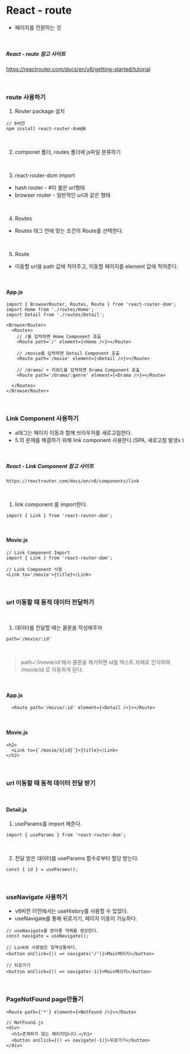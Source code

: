 # React - route

- 페이지를 전환하는 것

<br>

##### React - route 참고 사이트

https://reactrouter.com/docs/en/v6/getting-started/tutorial

<br>

### route 사용하기

1. Router package 설치

```
// 6버전
npm install react-router-dom@6
```

<br>

2. componet 폴더, routes 폴더에 js파일 분류하기

<br>

3. react-router-dom import

- hash router - #이 붙은 url형태
- browser router - 일반적인 url과 같은 형태

<br>

4. Routes

- Routes 태그 안에 맞는 조건의 Route를 선택한다.

<br>

5. Route

- 이동할 url을 path 값에 적어주고, 이동할 페이지를 element 값에 적어준다.

<br>

#### App.js

```
import { BrowserRouter, Routes, Route } from 'react-router-dom';
import Home from './routes/Home';
import Detail from './routes/Detail';

<BrowserRouter>
  <Routes>
    // /를 입력하면 Home Component 호출
    <Route path='/' element={<Home />}></Route>

    // /movie를 입력하면 Detail Component 호출
    <Route path='/movie' element={<Detail />}></Route>

    // /drama/ + 키워드를 입력하면 Drama Component 호출
    <Route path='/drama/:genre' element={<Drama />}></Route>

  </Routes>
</BrowserRouter>
```

<br>

### Link Component 사용하기

- a태그는 페이지 이동과 함께 브라우저를 새로고침한다.
- 5.의 문제를 해결하기 위해 link component 사용한다.(SPA, 새로고침 발생x )

<br>

##### React - Link Component 참고 사이트

```
https://reactrouter.com/docs/en/v6/components/link
```

<br>

1. link component 를 import한다.

```
import { Link } from 'react-router-dom';
```

<br>

#### Movie.js

```
// Link Component Import
import { Link } from 'react-router-dom';

// Link Component 사용
<Link to='/movie'>{title}</Link>
```

<br>

### url 이동할 때 동적 데이터 전달하기

<br>

1. 데이터를 전달할 때는 콜론을 작성해주자

```
path='/movie/:id'
```

<br>

> path='/movie/id'에서 콜론을 제거하면 id를 텍스트 자체로 인식하여
> /movie/id 로 이동하게 된다.

<br>

#### App.js

```
  <Route path='/movie/:id' element={<Detail />}></Route>
```

<br>

#### Movie.js

```
<h2>
  <Link to={`/movie/${id}`}>{title}</Link>
</h2>
```

<br>

### url 이동할 때 동적 데이터 전달 받기

<br>

#### Detail.js

1. useParams를 import 해준다.

```
import { useParams } from 'react-router-dom';
```

<br>

2. 전달 받은 데이터를 useParams 함수로부터 할당 받는다.

```
const { id } = useParams();
```

<br>

### useNavigate 사용하기

- v6버전 이전에서는 useHistory를 사용할 수 있었다.
- useNavigate를 통해 뒤로가기, 페이지 이동이 가능하다.
  <br>

```
// useNavigate를 받아줄 객체를 생성한다.
const navigate = useNavigate();

// Link와 사용법은 일맥상통하다.
<button onClick={() => navigate('/')}>Main페이지</button>

// 뒤로가기
<button onClick={() => navigate(-1)}>Main페이지</button>
```

<br>

### PageNotFound page만들기

```
<Route path={'*'} element={<NotFound />}></Route>

// NotFound.js
<div>
  <h1>존재하지 않는 페이지입니다.</h1>
  <button onClick={() => navigate(-1)}>뒤로가기</button>
</div>
```
